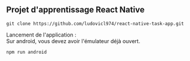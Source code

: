 ## Projet d'apprentissage React Native

```
git clone https://github.com/ludovicl974/react-native-task-app.git
```

Lancement de l'application :  
Sur android, vous devez avoir l'émulateur déjà ouvert.  
  
```
npm run android
```